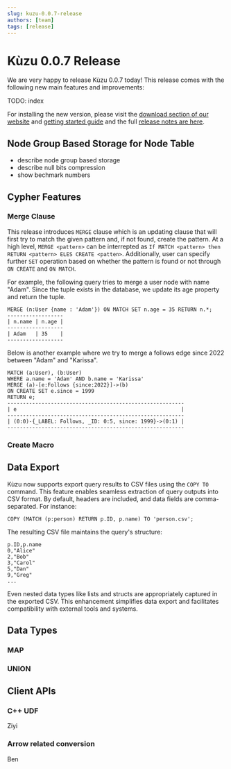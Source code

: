 ```yaml
---
slug: kuzu-0.0.7-release
authors: [team]
tags: [release]
---
```


# Kùzu 0.0.7 Release
We are very happy to release Kùzu 0.0.7 today! This release comes with the following new main features and improvements: 

TODO: index

<!--truncate-->

For installing the new version, 
please visit the [download section of our website](https://kuzudb.com/#download) 
and [getting started guide](https://kuzudb.com/docusaurus/getting-started/) and the full
[release notes are here](https://github.com/kuzudb/kuzu/releases). 

## Node Group Based Storage for Node Table

- describe node group based storage
- describe null bits compression
- show bechmark numbers

## Cypher Features

### Merge Clause
This release introduces `MERGE` clause which is an updating clause that will first try to match the given pattern and, if not found, create the pattern. At a high level, `MERGE <pattern>` can be interrepted as `If MATCH <pattern> then RETURN <pattern> ELES CREATE <patten>`. Additionally, user can specify further `SET` operation based on whether the pattern is found or not through `ON CREATE` and `ON MATCH`.

For example, the following query tries to merge a user node with name "Adam". Since the tuple exists in the database, we update its age property and return the tuple.
```
MERGE (n:User {name : 'Adam'}) ON MATCH SET n.age = 35 RETURN n.*;
------------------
| n.name | n.age |
------------------
| Adam   | 35    |
------------------
```
Below is another example where we try to merge a follows edge since 2022 between "Adam" and "Karissa".
```
MATCH (a:User), (b:User) 
WHERE a.name = 'Adam' AND b.name = 'Karissa' 
MERGE (a)-[e:Follows {since:2022}]->(b) 
ON CREATE SET e.since = 1999
RETURN e;
---------------------------------------------------------
| e                                                     |
---------------------------------------------------------
| (0:0)-{_LABEL: Follows, _ID: 0:5, since: 1999}->(0:1) |
---------------------------------------------------------
```

### Create Macro 

## Data Export
Kùzu now supports export query results to CSV files using the `COPY TO` command. This feature enables seamless extraction of query outputs into CSV format. By default, headers are included, and data fields are comma-separated. For instance:

```
COPY (MATCH (p:person) RETURN p.ID, p.name) TO 'person.csv';
```

The resulting CSV file maintains the query's structure:

```
p.ID,p.name
0,"Alice"
2,"Bob"
3,"Carol"
5,"Dan"
9,"Greg"
...
```

Even nested data types like lists and structs are appropriately captured in the exported CSV. This enhancement simplifies data export and facilitates compatibility with external tools and systems.

## Data Types

### MAP


### UNION

## Client APIs

### C++ UDF
Ziyi

### Arrow related conversion
Ben

